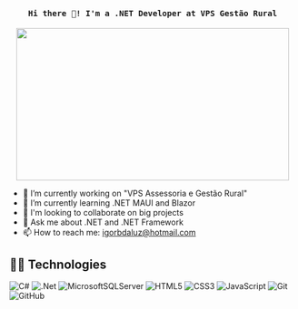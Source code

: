<h4 align="center"><samp> Hi there 👋! I'm a .NET Developer at VPS Gestão Rural </samp></h4>

<p align="center">
  <img src="https://i.giphy.com/media/v1.Y2lkPTc5MGI3NjExMGF6MmozdWFzNWZhN3hyaG1pMHNvcnB1YmZiaHB4dmljazhjZmxqZCZlcD12MV9pbnRlcm5hbF9naWZfYnlfaWQmY3Q9Zw/iIqmM5tTjmpOB9mpbn/giphy.gif" width="480" height="269">
</p>

- 🔭 I’m currently working on "VPS Assessoria e Gestão Rural" 
- 🌱 I’m currently learning .NET MAUI and Blazor
- 👯 I'm looking to collaborate on big projects
- 💬 Ask me about .NET and .NET Framework
- 📫 How to reach me: igorbdaluz@hotmail.com

## 🧙🏻 Technologies  

![C#](https://img.shields.io/badge/c%23-%23239120.svg?style=for-the-badge&logo=c-sharp&logoColor=white)
![.Net](https://img.shields.io/badge/.NET-5C2D91?style=for-the-badge&logo=.net&logoColor=white)
![MicrosoftSQLServer](https://img.shields.io/badge/Microsoft%20SQL%20Sever-CC2927?style=for-the-badge&logo=microsoft%20sql%20server&logoColor=white)
![HTML5](https://img.shields.io/badge/html5-%23E34F26.svg?style=for-the-badge&logo=html5&logoColor=white)
![CSS3](https://img.shields.io/badge/css3-%231572B6.svg?style=for-the-badge&logo=css3&logoColor=white)
![JavaScript](https://img.shields.io/badge/javascript-%23323330.svg?style=for-the-badge&logo=javascript&logoColor=%23F7DF1E)
![Git](https://img.shields.io/badge/git-%23F05033.svg?style=for-the-badge&logo=git&logoColor=white)
![GitHub](https://img.shields.io/badge/github-%23121011.svg?style=for-the-badge&logo=github&logoColor=white)

